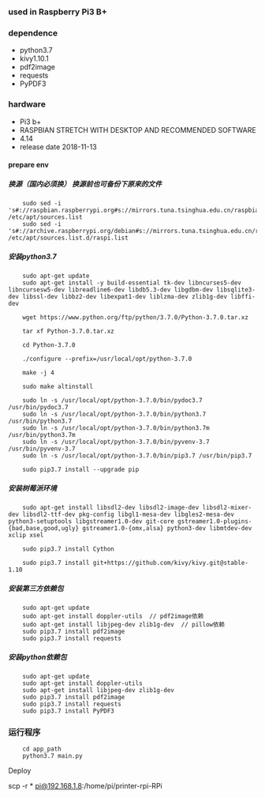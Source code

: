 ### used in Raspberry Pi3 B+

### dependence
* python3.7
* kivy1.10.1
* pdf2image
* requests
* PyPDF3

### hardware
* Pi3 b+
* RASPBIAN STRETCH WITH DESKTOP AND RECOMMENDED SOFTWARE
* 4.14
* release date 2018-11-13

#### prepare env
##### 换源（国内必须换） 换源前也可备份下原来的文件

```
    sudo sed -i 's#://raspbian.raspberrypi.org#s://mirrors.tuna.tsinghua.edu.cn/raspbian#g' /etc/apt/sources.list
    sudo sed -i 's#://archive.raspberrypi.org/debian#s://mirrors.tuna.tsinghua.edu.cn/raspberrypi#g' /etc/apt/sources.list.d/raspi.list
```
##### 安装python3.7
```
    sudo apt-get update
    sudo apt-get install -y build-essential tk-dev libncurses5-dev libncursesw5-dev libreadline6-dev libdb5.3-dev libgdbm-dev libsqlite3-dev libssl-dev libbz2-dev libexpat1-dev liblzma-dev zlib1g-dev libffi-dev

    wget https://www.python.org/ftp/python/3.7.0/Python-3.7.0.tar.xz

    tar xf Python-3.7.0.tar.xz

    cd Python-3.7.0

    ./configure --prefix=/usr/local/opt/python-3.7.0

    make -j 4

    sudo make altinstall

    sudo ln -s /usr/local/opt/python-3.7.0/bin/pydoc3.7 /usr/bin/pydoc3.7
    sudo ln -s /usr/local/opt/python-3.7.0/bin/python3.7 /usr/bin/python3.7
    sudo ln -s /usr/local/opt/python-3.7.0/bin/python3.7m /usr/bin/python3.7m
    sudo ln -s /usr/local/opt/python-3.7.0/bin/pyvenv-3.7 /usr/bin/pyvenv-3.7
    sudo ln -s /usr/local/opt/python-3.7.0/bin/pip3.7 /usr/bin/pip3.7

    sudo pip3.7 install --upgrade pip
```
##### 安装树莓派环境
```
    sudo apt-get install libsdl2-dev libsdl2-image-dev libsdl2-mixer-dev libsdl2-ttf-dev pkg-config libgl1-mesa-dev libgles2-mesa-dev python3-setuptools libgstreamer1.0-dev git-core gstreamer1.0-plugins-{bad,base,good,ugly} gstreamer1.0-{omx,alsa} python3-dev libmtdev-dev xclip xsel

    sudo pip3.7 install Cython

    sudo pip3.7 install git+https://github.com/kivy/kivy.git@stable-1.10
```
##### 安装第三方依赖包
```
    sudo apt-get update
    sudo apt-get install doppler-utils  // pdf2image依赖
    sudo apt-get install libjpeg-dev zlib1g-dev  // pillow依赖
    sudo pip3.7 install pdf2image
    sudo pip3.7 install requests
```
##### 安装python依赖包
```
    sudo apt-get update
    sudo apt-get install doppler-utils
    sudo apt-get install libjpeg-dev zlib1g-dev
    sudo pip3.7 install pdf2image
    sudo pip3.7 install requests
    sudo pip3.7 install PyPDF3
```

### 运行程序
```
    cd app_path
    python3.7 main.py
```


Deploy


scp -r * pi@192.168.1.8:/home/pi/printer-rpi-RPi
